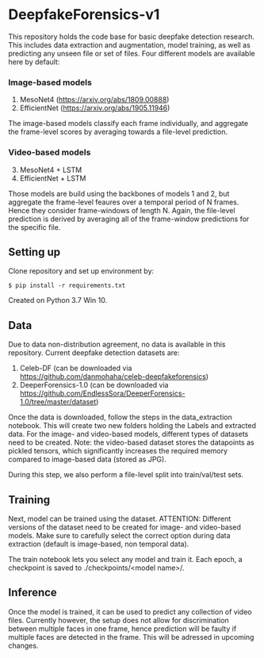 # DeepfakeForensics-v1

This repository holds the code base for basic deepfake detection research. This includes data extraction and augmentation, model training, as well as predicting any 
unseen file or set of files. Four different models are available here by default:

### Image-based models
1. MesoNet4 (https://arxiv.org/abs/1809.00888)
2. EfficientNet (https://arxiv.org/abs/1905.11946)

The image-based models classify each frame individually, and aggregate the frame-level scores by averaging towards a file-level prediction.

### Video-based models
3. MesoNet4 + LSTM
4. EfficientNet + LSTM

Those models are build using the backbones of models 1 and 2, but aggregate the frame-level feaures over a temporal period of N frames. Hence they consider frame-windows of length
N. Again, the file-level prediction is derived by averaging all of the frame-window predictions for the specific file.

## Setting up
Clone repository and set up environment by:

<pre><code>$ pip install -r requirements.txt
</code></pre>

Created on Python 3.7 Win 10.

## Data
Due to data non-distribution agreement, no data is available in this repository. Current deepfake detection datasets are:

1. Celeb-DF (can be downloaded via https://github.com/danmohaha/celeb-deepfakeforensics)
2. DeeperForensics-1.0 (can be downloaded via https://github.com/EndlessSora/DeeperForensics-1.0/tree/master/dataset)

Once the data is downloaded, follow the steps in the data_extraction notebook. This will create two new folders holding the Labels and extracted data.
For the image- and video-based models, different types of datasets need to be created. Note: the video-based dataset stores the datapoints as pickled tensors, which significantly
increases the required memory compared to image-based data (stored as JPG). 

During this step, we also perform a file-level split into train/val/test sets.

## Training

Next, model can be trained using the dataset. ATTENTION: Different versions of the dataset need to be created for image- and video-based models. Make sure to carefully select the correct
option during data extraction (default is image-based, non temporal data).

The train notebook lets you select any model and train it. Each epoch, a checkpoint is saved to ./checkpoints/\<model name\>/.

## Inference

Once the model is trained, it can be used to predict any collection of video files. Currently however, the setup does not allow for discrimination between multiple faces
in one frame, hence prediction will be faulty if multiple faces are detected in the frame. This will be adressed in upcoming changes.
